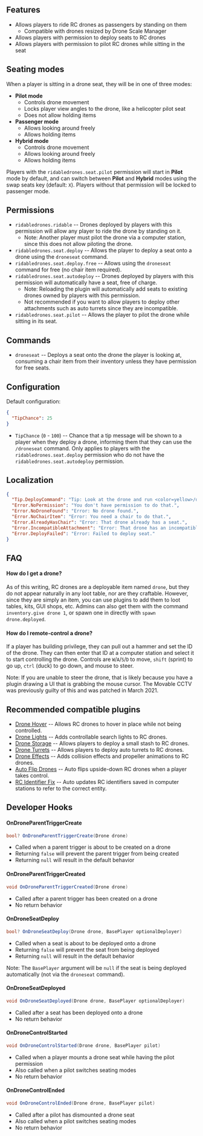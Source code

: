 ## Features

- Allows players to ride RC drones as passengers by standing on them
  - Compatible with drones resized by Drone Scale Manager
- Allows players with permission to deploy seats to RC drones
- Allows players with permission to pilot RC drones while sitting in the seat

## Seating modes

When a player is sitting in a drone seat, they will be in one of three modes:

- **Pilot mode**
  - Controls drone movement
  - Locks player view angles to the drone, like a helicopter pilot seat
  - Does not allow holding items
- **Passenger mode**
  - Allows looking around freely
  - Allows holding items
- **Hybrid mode**
  - Controls drone movement
  - Allows looking around freely
  - Allows holding items

Players with the `ridabledrones.seat.pilot` permission will start in **Pilot** mode by default, and can switch between **Pilot** and **Hybrid** modes using the swap seats key (default: `X`). Players without that permission will be locked to passenger mode.

## Permissions

- `ridabledrones.ridable` -- Drones deployed by players with this permission will allow any player to ride the drone by standing on it.
  - Note: Another player must pilot the drone via a computer station, since this does not allow piloting the drone.
- `ridabledrones.seat.deploy` -- Allows the player to deploy a seat onto a drone using the `droneseat` command.
- `ridabledrones.seat.deploy.free` -- Allows using the `droneseat` command for free (no chair item required).
- `ridabledrones.seat.autodeploy` -- Drones deployed by players with this permission will automatically have a seat, free of charge.
  - Note: Reloading the plugin will automatically add seats to existing drones owned by players with this permission.
  - Not recommended if you want to allow players to deploy other attachments such as auto turrets since they are incompatible.
- `ridabledrones.seat.pilot` -- Allows the player to pilot the drone while sitting in its seat.

## Commands

- `droneseat` -- Deploys a seat onto the drone the player is looking at, consuming a chair item from their inventory unless they have permission for free seats.

## Configuration

Default configuration:

```json
{
  "TipChance": 25
}
```

- `TipChance` (`0` - `100`) -- Chance that a tip message will be shown to a player when they deploy a drone, informing them that they can use the `/droneseat` command. Only applies to players with the `ridabledrones.seat.deploy` permission who do not have the `ridabledrones.seat.autodeploy` permission.

## Localization

```json
{
  "Tip.DeployCommand": "Tip: Look at the drone and run <color=yellow>/droneseat</color> to deploy a seat.",
  "Error.NoPermission": "You don't have permission to do that.",
  "Error.NoDroneFound": "Error: No drone found.",
  "Error.NoChairItem": "Error: You need a chair to do that.",
  "Error.AlreadyHasChair": "Error: That drone already has a seat.",
  "Error.IncompatibleAttachment": "Error: That drone has an incompatible attachment.",
  "Error.DeployFailed": "Error: Failed to deploy seat."
}
```

## FAQ

#### How do I get a drone?

As of this writing, RC drones are a deployable item named `drone`, but they do not appear naturally in any loot table, nor are they craftable. However, since they are simply an item, you can use plugins to add them to loot tables, kits, GUI shops, etc. Admins can also get them with the command `inventory.give drone 1`, or spawn one in directly with `spawn drone.deployed`.

#### How do I remote-control a drone?

If a player has building privilege, they can pull out a hammer and set the ID of the drone. They can then enter that ID at a computer station and select it to start controlling the drone. Controls are `W`/`A`/`S`/`D` to move, `shift` (sprint) to go up, `ctrl` (duck) to go down, and mouse to steer.

Note: If you are unable to steer the drone, that is likely because you have a plugin drawing a UI that is grabbing the mouse cursor. The Movable CCTV was previously guilty of this and was patched in March 2021.

## Recommended compatible plugins

- [Drone Hover](https://umod.org/plugins/drone-hover) -- Allows RC drones to hover in place while not being controlled.
- [Drone Lights](https://umod.org/plugins/drone-lights) -- Adds controllable search lights to RC drones.
- [Drone Storage](https://umod.org/plugins/drone-storage) -- Allows players to deploy a small stash to RC drones.
- [Drone Turrets](https://umod.org/plugins/drone-turrets) -- Allows players to deploy auto turrets to RC drones.
- [Drone Effects](https://umod.org/plugins/drone-effects) -- Adds collision effects and propeller animations to RC drones.
- [Auto Flip Drones](https://umod.org/plugins/auto-flip-drones) -- Auto flips upside-down RC drones when a player takes control.
- [RC Identifier Fix](https://umod.org/plugins/rc-identifier-fix) -- Auto updates RC identifiers saved in computer stations to refer to the correct entity.

## Developer Hooks

#### OnDroneParentTriggerCreate

```csharp
bool? OnDroneParentTriggerCreate(Drone drone)
```

- Called when a parent trigger is about to be created on a drone
- Returning `false` will prevent the parent trigger from being created
- Returning `null` will result in the default behavior

#### OnDroneParentTriggerCreated

```csharp
void OnDroneParentTriggerCreated(Drone drone)
```

- Called after a parent trigger has been created on a drone
- No return behavior

#### OnDroneSeatDeploy

```csharp
bool? OnDroneSeatDeploy(Drone drone, BasePlayer optionalDeployer)
```

- Called when a seat is about to be deployed onto a drone
- Returning `false` will prevent the seat from being deployed
- Returning `null` will result in the default behavior

Note: The `BasePlayer` argument will be `null` if the seat is being deployed automatically (not via the `droneseat` command).

#### OnDroneSeatDeployed

```csharp
void OnDroneSeatDeployed(Drone drone, BasePlayer optionalDeployer)
```

- Called after a seat has been deployed onto a drone
- No return behavior

#### OnDroneControlStarted

```csharp
void OnDroneControlStarted(Drone drone, BasePlayer pilot)
```

- Called when a player mounts a drone seat while having the pilot permission
- Also called when a pilot switches seating modes
- No return behavior

#### OnDroneControlEnded

```csharp
void OnDroneControlEnded(Drone drone, BasePlayer pilot)
```

- Called after a pilot has dismounted a drone seat
- Also called when a pilot switches seating modes
- No return behavior
